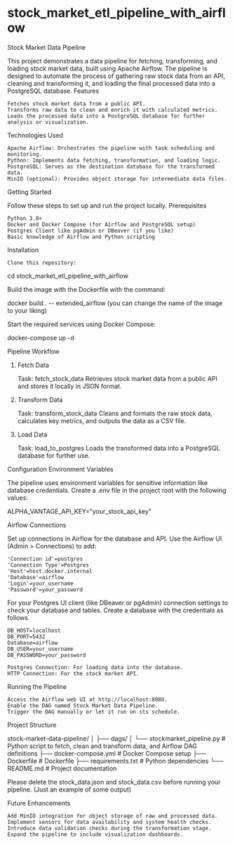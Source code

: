 # stock_market_etl_pipeline_with_airflow

Stock Market Data Pipeline

This project demonstrates a data pipeline for fetching, transforming, and loading stock market data, built using Apache Airflow. The pipeline is designed to automate the process of gathering raw stock data from an API, cleaning and transforming it, and loading the final processed data into a PostgreSQL database.
Features

    Fetches stock market data from a public API.
    Transforms raw data to clean and enrich it with calculated metrics.
    Loads the processed data into a PostgreSQL database for further analysis or visualization.

Technologies Used

    Apache Airflow: Orchestrates the pipeline with task scheduling and monitoring.
    Python: Implements data fetching, transformation, and loading logic.
    PostgreSQL: Serves as the destination database for the transformed data.
    MinIO (optional): Provides object storage for intermediate data files.

Getting Started

Follow these steps to set up and run the project locally.
Prerequisites

    Python 3.8+
    Docker and Docker Compose (for Airflow and PostgreSQL setup)
    Postgres Client like pgAdmin or DBeaver (if you like)
    Basic knowledge of Airflow and Python scripting

Installation

    Clone this repository:

cd stock_market_etl_pipeline_with_airflow

Build the image with the Dockerfile with the command:

docker build . -- extended_airflow (you can change the name of the image to your liking)

Start the required services using Docker Compose:

docker-compose up -d

Pipeline Workflow
1. Fetch Data

    Task: fetch_stock_data
    Retrieves stock market data from a public API and stores it locally in JSON format.

2. Transform Data

    Task: transform_stock_data
    Cleans and formats the raw stock data, calculates key metrics, and outputs the data as a CSV file.

3. Load Data

    Task: load_to_postgres
    Loads the transformed data into a PostgreSQL database for further use.

Configuration
Environment Variables

The pipeline uses environment variables for sensitive information like database credentials. Create a .env file in the project root with the following values:

ALPHA_VANTAGE_API_KEY="your_stock_api_key"

Airflow Connections

Set up connections in Airflow for the database and API. Use the Airflow UI (Admin > Connections) to add:

    'Connection id'=postgres
    'Connection Type'=Postgres
    'Host'=host.docker.internal
    'Database'=airflow
    'Login'=your_username
    'Password'=your_password
    
For your Postgres UI client (like DBeaver or pgAdmin) connection settings to check your database and tables. Create a database with the credentials as follows

    DB_HOST=localhost
    DB_PORT=5432
    Database=airflow
    DB_USER=your_username
    DB_PASSWORD=your_password

    Postgres Connection: For loading data into the database.
    HTTP Connection: For the stock market API.

Running the Pipeline

    Access the Airflow web UI at http://localhost:8080.
    Enable the DAG named Stock Market Data Pipeline.
    Trigger the DAG manually or let it run on its schedule.

Project Structure

stock-market-data-pipeline/
│
├── dags/
│   └── stockmarket_pipeline.py  # Python script to fetch, clean and transform data, and Airflow DAG definitions
├── docker-compose.yml           # Docker Compose setup
├── Dockerfile                   # Dockerfile
├── requirements.txt             # Python dependencies
└── README.md                    # Project documentation


Please delete the stock_data.json and stock_data.csv before running your pipeline. (Just an example of some output)


Future Enhancements

    Add MinIO integration for object storage of raw and processed data.
    Implement sensors for data availability and system health checks.
    Introduce data validation checks during the transformation stage.
    Expand the pipeline to include visualization dashboards.
